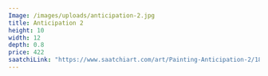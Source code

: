 ```yaml
---
Image: /images/uploads/anticipation-2.jpg
title: Anticipation 2
height: 10
width: 12
depth: 0.8
price: 422
saatchiLink: "https://www.saatchiart.com/art/Painting-Anticipation-2/189576/3984296/view"
---
```

